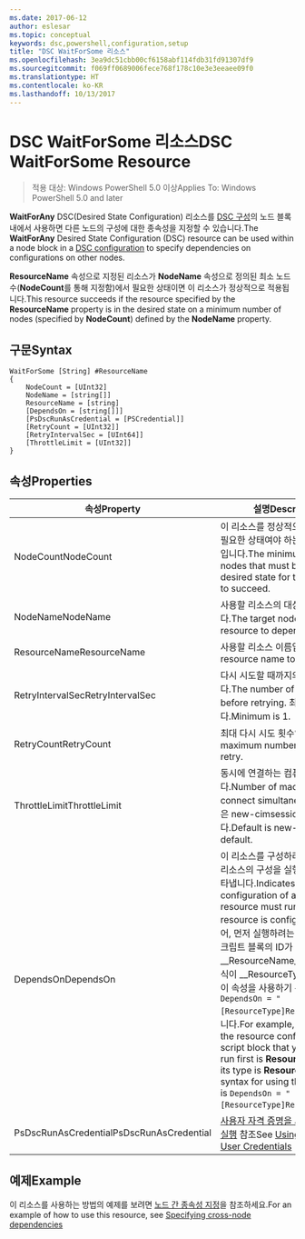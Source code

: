 ```yaml
---
ms.date: 2017-06-12
author: eslesar
ms.topic: conceptual
keywords: dsc,powershell,configuration,setup
title: "DSC WaitForSome 리소스"
ms.openlocfilehash: 3ea9dc51cbb00cf6158abf114fdb31fd91307df9
ms.sourcegitcommit: f069ff0689006fece768f178c10e3e3eeaee09f0
ms.translationtype: HT
ms.contentlocale: ko-KR
ms.lasthandoff: 10/13/2017
---
```

# <a name="dsc-waitforsome-resource"></a><span data-ttu-id="2e25a-103">DSC WaitForSome 리소스</span><span class="sxs-lookup"><span data-stu-id="2e25a-103">DSC WaitForSome Resource</span></span>

> <span data-ttu-id="2e25a-104">적용 대상: Windows PowerShell 5.0 이상</span><span class="sxs-lookup"><span data-stu-id="2e25a-104">Applies To: Windows PowerShell 5.0 and later</span></span>

<span data-ttu-id="2e25a-105">**WaitForAny** DSC(Desired State Configuration) 리소스를 [DSC 구성](configurations.md)의 노드 블록 내에서 사용하면 다른 노드의 구성에 대한 종속성을 지정할 수 있습니다.</span><span class="sxs-lookup"><span data-stu-id="2e25a-105">The **WaitForAny** Desired State Configuration (DSC) resource can be used within a node block in a [DSC configuration](configurations.md) to specify dependencies on configurations on other nodes.</span></span>

<span data-ttu-id="2e25a-106">**ResourceName** 속성으로 지정된 리소스가 **NodeName** 속성으로 정의된 최소 노드 수(**NodeCount**를 통해 지정함)에서 필요한 상태이면 이 리소스가 정상적으로 적용됩니다.</span><span class="sxs-lookup"><span data-stu-id="2e25a-106">This resource succeeds if the resource specified by the **ResourceName** property is in the desired state on a minimum number of nodes (specified by **NodeCount**) defined by the **NodeName** property.</span></span> 


## <a name="syntax"></a><span data-ttu-id="2e25a-107">구문</span><span class="sxs-lookup"><span data-stu-id="2e25a-107">Syntax</span></span>

```
WaitForSome [String] #ResourceName
{
    NodeCount = [UInt32]
    NodeName = [string[]]
    ResourceName = [string]
    [DependsOn = [string[]]]
    [PsDscRunAsCredential = [PSCredential]]
    [RetryCount = [UInt32]]
    [RetryIntervalSec = [UInt64]]
    [ThrottleLimit = [UInt32]]
}
```

## <a name="properties"></a><span data-ttu-id="2e25a-108">속성</span><span class="sxs-lookup"><span data-stu-id="2e25a-108">Properties</span></span>

|  <span data-ttu-id="2e25a-109">속성</span><span class="sxs-lookup"><span data-stu-id="2e25a-109">Property</span></span>  |  <span data-ttu-id="2e25a-110">설명</span><span class="sxs-lookup"><span data-stu-id="2e25a-110">Description</span></span>   | 
|---|---| 
| <span data-ttu-id="2e25a-111">NodeCount</span><span class="sxs-lookup"><span data-stu-id="2e25a-111">NodeCount</span></span>| <span data-ttu-id="2e25a-112">이 리소스를 정상적으로 적용하려면 필요한 상태여야 하는 최소 노드 수입니다.</span><span class="sxs-lookup"><span data-stu-id="2e25a-112">The minimum number of nodes that must be in the desired state for this resource to succeed.</span></span>|
| <span data-ttu-id="2e25a-113">NodeName</span><span class="sxs-lookup"><span data-stu-id="2e25a-113">NodeName</span></span>| <span data-ttu-id="2e25a-114">사용할 리소스의 대상 노드입니다.</span><span class="sxs-lookup"><span data-stu-id="2e25a-114">The target nodes of the resource to depend on.</span></span>| 
| <span data-ttu-id="2e25a-115">ResourceName</span><span class="sxs-lookup"><span data-stu-id="2e25a-115">ResourceName</span></span>| <span data-ttu-id="2e25a-116">사용할 리소스 이름입니다.</span><span class="sxs-lookup"><span data-stu-id="2e25a-116">The resource name to depend on.</span></span>| 
| <span data-ttu-id="2e25a-117">RetryIntervalSec</span><span class="sxs-lookup"><span data-stu-id="2e25a-117">RetryIntervalSec</span></span>| <span data-ttu-id="2e25a-118">다시 시도할 때까지의 시간(초)입니다.</span><span class="sxs-lookup"><span data-stu-id="2e25a-118">The number of seconds before retrying.</span></span> <span data-ttu-id="2e25a-119">최소값은 1입니다.</span><span class="sxs-lookup"><span data-stu-id="2e25a-119">Minimum is 1.</span></span>| 
| <span data-ttu-id="2e25a-120">RetryCount</span><span class="sxs-lookup"><span data-stu-id="2e25a-120">RetryCount</span></span>| <span data-ttu-id="2e25a-121">최대 다시 시도 횟수입니다.</span><span class="sxs-lookup"><span data-stu-id="2e25a-121">The maximum number of times to retry.</span></span>| 
| <span data-ttu-id="2e25a-122">ThrottleLimit</span><span class="sxs-lookup"><span data-stu-id="2e25a-122">ThrottleLimit</span></span>| <span data-ttu-id="2e25a-123">동시에 연결하는 컴퓨터의 수입니다.</span><span class="sxs-lookup"><span data-stu-id="2e25a-123">Number of machines to connect simultaneously.</span></span> <span data-ttu-id="2e25a-124">기본값은 new-cimsession 기본값입니다.</span><span class="sxs-lookup"><span data-stu-id="2e25a-124">Default is new-cimsession default.</span></span>| 
| <span data-ttu-id="2e25a-125">DependsOn</span><span class="sxs-lookup"><span data-stu-id="2e25a-125">DependsOn</span></span> | <span data-ttu-id="2e25a-126">이 리소스를 구성하려면 먼저 다른 리소스의 구성을 실행해야 함을 나타냅니다.</span><span class="sxs-lookup"><span data-stu-id="2e25a-126">Indicates that the configuration of another resource must run before this resource is configured.</span></span> <span data-ttu-id="2e25a-127">예를 들어, 먼저 실행하려는 리소스 구성 스크립트 블록의 ID가 __ResourceName__이고 해당 형식이 __ResourceType__일 경우, 이 속성을 사용하기 위한 구문은 `DependsOn = "[ResourceType]ResourceName"`입니다.</span><span class="sxs-lookup"><span data-stu-id="2e25a-127">For example, if the ID of the resource configuration script block that you want to run first is __ResourceName__ and its type is __ResourceType__, the syntax for using this property is `DependsOn = "[ResourceType]ResourceName"`.</span></span>|
| <span data-ttu-id="2e25a-128">PsDscRunAsCredential</span><span class="sxs-lookup"><span data-stu-id="2e25a-128">PsDscRunAsCredential</span></span> | <span data-ttu-id="2e25a-129">[사용자 자격 증명을 사용하여 DSC 실행](https://docs.microsoft.com/en-us/powershell/dsc/runasuser) 참조</span><span class="sxs-lookup"><span data-stu-id="2e25a-129">See [Using DSC with User Credentials](https://docs.microsoft.com/en-us/powershell/dsc/runasuser)</span></span> |


## <a name="example"></a><span data-ttu-id="2e25a-130">예제</span><span class="sxs-lookup"><span data-stu-id="2e25a-130">Example</span></span>

<span data-ttu-id="2e25a-131">이 리소스를 사용하는 방법의 예제를 보려면 [노드 간 종속성 지정](crossNodeDependencies.md)을 참조하세요.</span><span class="sxs-lookup"><span data-stu-id="2e25a-131">For an example of how to use this resource, see [Specifying cross-node dependencies](crossNodeDependencies.md)</span></span>

